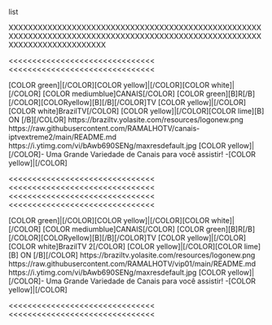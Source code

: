 <?xml version="1.0" encoding="utf-8"?>
<layoutype>list</layoutype>
 
 
XXXXXXXXXXXXXXXXXXXXXXXXXXXXXXXXXXXXXXXXXXXXXXXXXXXXXXXXXXXXXXXXXXXXXXXXXXXXXXXXXXXXXXXXXXXXXXXXXXXXXXXXXXXXXXXXXXXXXXXXXXXX





<<<<<<<<<<<<<<<<<<<<<<<<<<<<<<<
<<<<<<<<<<<<<<<<<<<<<<<<<<<<<<<
 
<channels>
<channel>
<name>[COLOR green]|[/COLOR][COLOR yellow]|[/COLOR][COLOR white]|[/COLOR] [COLOR mediumblue]CANAIS[/COLOR] [COLOR green][B]R[/B][/COLOR][COLORyellow][B][/B][/COLOR]TV [COLOR yellow]|[/COLOR] [COLOR white]BrazilTV[/COLOR] [COLOR yellow]|[/COLOR][COLOR lime][B] ON [/B][/COLOR]</name>
<thumbnail>https://braziltv.yolasite.com/resources/logonew.png</thumbnail>
<externallink>https://raw.githubusercontent.com/RAMALHOTV/canais-iptvextreme2/main/README.md</externallink>
<fanart>https://i.ytimg.com/vi/bAwb690SENg/maxresdefault.jpg</fanart>
<info>[COLOR yellow]|[/COLOR]- Uma Grande Variedade de Canais para você assistir! -[COLOR yellow]|[/COLOR]</info>
</channel>
</channels>

<<<<<<<<<<<<<<<<<<<<<<<<<<<<<<<
<<<<<<<<<<<<<<<<<<<<<<<<<<<<<<<
<<<<<<<<<<<<<<<<<<<<<<<<<<<<<<<
<<<<<<<<<<<<<<<<<<<<<<<<<<<<<<<
 
<channels>
<channel>
<name>[COLOR green]|[/COLOR][COLOR yellow]|[/COLOR][COLOR white]|[/COLOR] [COLOR mediumblue]CANAIS[/COLOR] [COLOR green][B]R[/B][/COLOR][COLORyellow][B][/B][/COLOR]TV [COLOR yellow]|[/COLOR] [COLOR white]BrazilTV 2[/COLOR] [COLOR yellow]|[/COLOR][COLOR lime][B] ON [/B][/COLOR]</name>
<thumbnail>https://braziltv.yolasite.com/resources/logonew.png</thumbnail>
<externallink>https://raw.githubusercontent.com/RAMALHOTV/vip01/main/README.md</externallink>
<fanart>https://i.ytimg.com/vi/bAwb690SENg/maxresdefault.jpg</fanart>
<info>[COLOR yellow]|[/COLOR]- Uma Grande Variedade de Canais para você assistir! -[COLOR yellow]|[/COLOR]</info>
</channel>
</channels>

<<<<<<<<<<<<<<<<<<<<<<<<<<<<<<<
<<<<<<<<<<<<<<<<<<<<<<<<<<<<<<<
